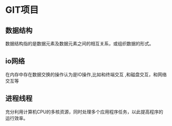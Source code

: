 # GIT项目
## 数据结构
   数据结构指的是数据元素及数据元素之间的相互关系，或组织数据的形式。
## io网络
   在内存中存在数据交换的操作认为是IO操作,比如和终端交互 ,和磁盘交互，和网络交互等
## 进程线程
   充分利用计算机CPU的多核资源，同时处理多个应用程序任务，以此提高程序的运行效率。 